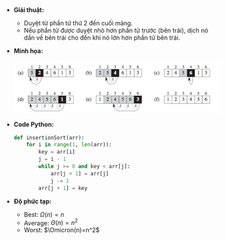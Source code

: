 * **Giải thuật:**
  * Duyệt từ phần tử thứ $2$ đến cuối mảng.
  * Nếu phần tử được duyệt nhỏ hơn phần tử trước (bên trái), dịch nó dần về bên trái cho đến khi nó lớn hơn phần tử bên trái.

* **Minh họa:**

  <p>
      <img src='https://raw.githubusercontent.com/khoatranrb/4WIX/master/AI/insertion_sort.png' width=500>
  </p>

  

* **Code Python:**

  ```python
  def insertionSort(arr):
      for i in range(1, len(arr)):
          key = arr[i]
          j = i - 1
          while j >= 0 and key < arr[j]:
              arr[j + 1] = arr[j]
              j -= 1
          arr[j + 1] = key
  ```

* **Độ phức tạp:**
  * Best: $\Omega(n)=n$
  * Average: $\Theta(n)=n^2$
  * Worst: $\Omicron(n)=n^2$